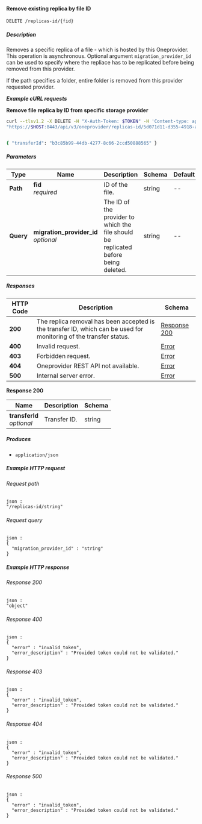 
<a name="delete_replica_by_id"></a>
#### Remove existing replica by file ID
```
DELETE /replicas-id/{fid}
```


##### Description
Removes a specific replica of a file - which is hosted by this Oneprovider.
This operation is asynchronous. Optional argument `migration_provider_id`
can be used to specify where the repliace has to be replicated before being
removed from this provider.

If the path specifies a folder, entire folder is removed from
this provider requested provider.

***Example cURL requests***

**Remove file replica by ID from specific storage provider**
```bash
curl --tlsv1.2 -X DELETE -H "X-Auth-Token: $TOKEN" -H 'Content-type: application/json' \
"https://$HOST:8443/api/v3/oneprovider/replicas-id/5d071d11-d355-4918-ade3-dd255b91547d?provider_id=7a0d2c4d-aa00-43df-9e96-cac98b2816bb"


{ "transferId": "b3c85b99-44db-4277-8c66-2ccd50888565" }
```


##### Parameters

|Type|Name|Description|Schema|Default|
|---|---|---|---|---|
|**Path**|**fid**  <br>*required*|ID of the file.|string|--|
|**Query**|**migration_provider_id**  <br>*optional*|The ID of the provider to which the file should be replicated before being deleted.|string|--|


##### Responses

|HTTP Code|Description|Schema|
|---|---|---|
|**200**|The replica removal has been accepted is the transfer ID, which can be used for monitoring of the transfer status.|[Response 200](#delete_replica_by_id-response-200)|
|**400**|Invalid request.|[Error](../definitions/Error.md#error)|
|**403**|Forbidden request.|[Error](../definitions/Error.md#error)|
|**404**|Oneprovider REST API not available.|[Error](../definitions/Error.md#error)|
|**500**|Internal server error.|[Error](../definitions/Error.md#error)|

<a name="delete_replica_by_id-response-200"></a>
**Response 200**

|Name|Description|Schema|
|---|---|---|
|**transferId**  <br>*optional*|Transfer ID.|string|


##### Produces

* `application/json`


##### Example HTTP request

###### Request path
```
json :
"/replicas-id/string"
```


###### Request query
```
json :
{
  "migration_provider_id" : "string"
}
```


##### Example HTTP response

###### Response 200
```
json :
"object"
```


###### Response 400
```
json :
{
  "error" : "invalid_token",
  "error_description" : "Provided token could not be validated."
}
```


###### Response 403
```
json :
{
  "error" : "invalid_token",
  "error_description" : "Provided token could not be validated."
}
```


###### Response 404
```
json :
{
  "error" : "invalid_token",
  "error_description" : "Provided token could not be validated."
}
```


###### Response 500
```
json :
{
  "error" : "invalid_token",
  "error_description" : "Provided token could not be validated."
}
```



